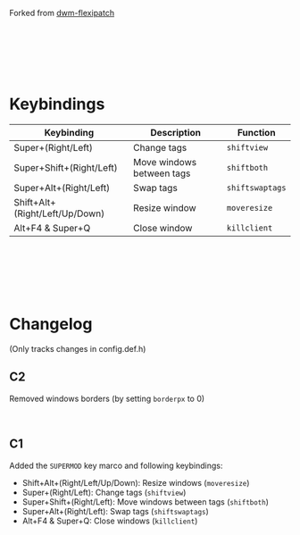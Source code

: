 Forked from [dwm-flexipatch](https://github.com/bakkeby/dwm-flexipatch)





<br><br><br><br><br>





# Keybindings
| Keybinding                     | Description               | Function        |
| ------------------------------ | ------------------------- | --------------- |
| Super+(Right/Left)             | Change tags               | `shiftview`     |
| Super+Shift+(Right/Left)       | Move windows between tags | `shiftboth`     |
| Super+Alt+(Right/Left)         | Swap tags                 | `shiftswaptags` |
| Shift+Alt+(Right/Left/Up/Down) | Resize window             | `moveresize`    |
| Alt+F4 & Super+Q               | Close window              | `killclient`    |




<br><br><br><br><br>



# Changelog
(Only tracks changes in config.def.h)

## C2
Removed windows borders (by setting `borderpx` to 0)

<br>

## C1
Added the `SUPERMOD` key marco and following keybindings:
- Shift+Alt+(Right/Left/Up/Down): Resize windows (`moveresize`)
- Super+(Right/Left): Change tags (`shiftview`)
- Super+Shift+(Right/Left): Move windows between tags (`shiftboth`)
- Super+Alt+(Right/Left): Swap tags (`shiftswaptags`)
- Alt+F4 & Super+Q: Close windows (`killclient`)